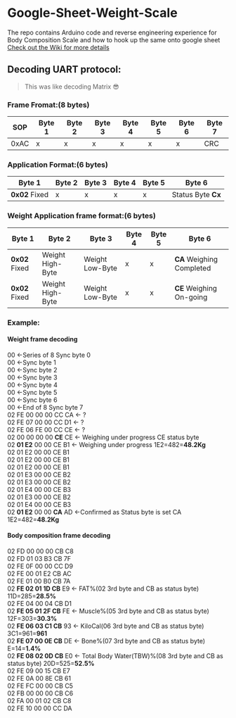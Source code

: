 # Google-Sheet-Weight-Scale
The repo contains Arduino code and reverse engineering experience for Body Composition Scale and how to hook up the same onto google sheet
[Check out the Wiki for more details](https://github.com/LRagji/Google-Sheet-Weight-Scale/wiki)

## Decoding UART protocol:
> This was like decoding Matrix :sunglasses:

### Frame Fromat:(8 bytes)
|  SOP | Byte 1 | Byte 2  | Byte 3  | Byte 4 | Byte 5 | Byte 6 | Byte 7 |
|---|---|---|---|---|---|---|---|
| 0xAC  | x | x | x  | x  | x  | x  | CRC |

### Application Format:(6 bytes)
| Byte 1 | Byte 2  | Byte 3  | Byte 4 | Byte 5 | Byte 6 |
|---|---|---|---|---|---|
| **0x02** Fixed | x | x  | x  | x  | Status Byte **Cx**  |

### Weight Application frame format:(6 bytes)
| Byte 1 | Byte 2  | Byte 3  | Byte 4 | Byte 5 | Byte 6 |
|---|---|---|---|---|---|
| **0x02** Fixed | Weight High-Byte | Weight Low-Byte  | x  | x  | **CA** Weighing Completed  |
| **0x02** Fixed | Weight High-Byte | Weight Low-Byte  | x  | x  | **CE** Weighing On-going  |

### Example:
#### Weight frame decoding
00 <-Series of 8 Sync byte 0  
00 <-Sync byte 1  
00 <-Sync byte 2  
00 <-Sync byte 3  
00 <-Sync byte 4  
00 <-Sync byte 5  
00 <-Sync byte 6  
00 <-End of 8 Sync byte 7  
02 FE 00 00 00 CC CA <- ?  
02 FE 07 00 00 CC D1 <- ?  
02 FE 06 FE 00 CC CE <- ?  
02 00 00 00 00 **CE** CE <- Weighing under progress CE status byte  
02 **01 E2** 00 00 CE B1 <- Weighing under progress 1E2=482=**48.2Kg**  
02 01 E2 00 00 CE B1  
02 01 E2 00 00 CE B1  
02 01 E2 00 00 CE B1  
02 01 E3 00 00 CE B2  
02 01 E3 00 00 CE B2  
02 01 E4 00 00 CE B3   
02 01 E3 00 00 CE B2   
02 01 E4 00 00 CE B3   
02 **01 E2** 00 00 **CA** AD <-Confirmed as Status byte is set CA 1E2=482=**48.2Kg**  
#### Body composition frame decoding
02 FD 00 00 00 CB C8  
02 FD 01 03 B3 CB 7F  
02 FE 0F 00 00 CC D9  
02 FE 00 01 E2 CB AC  
02 FE 01 00 B0 CB 7A  
02 **FE 02 01 1D CB** E9 <- FAT%(02 3rd byte and CB as status byte) 11D=285=**28.5%**  
02 FE 04 00 04 CB D1  
02 **FE 05 01 2F CB** FE <- Muscle%(05 3rd byte and CB as status byte) 12F=303=**30.3%**  
02 **FE 06 03 C1 CB** 93 <- KiloCal(06 3rd byte and CB as status byte) 3C1=961=**961**  
02 **FE 07 00 0E CB** DE <- Bone%(07 3rd byte and CB as status byte) E=14=**1.4%**  
02 **FE 08 02 0D CB** E0 <- Total Body Water(TBW)%(08 3rd byte and CB as status byte) 20D=525=**52.5%**  
02 FE 09 00 15 CB E7  
02 FE 0A 00 8E CB 61  
02 FE FC 00 00 CB C5  
02 FB 00 00 00 CB C6  
02 FA 00 01 02 CB C8  
02 FE 10 00 00 CC DA  



